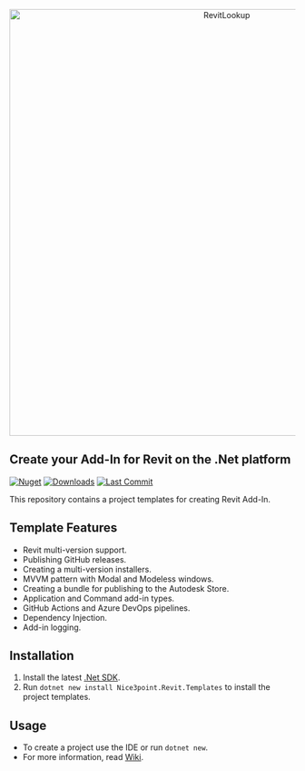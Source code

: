 <p align="center">
    <picture>
        <source media="(prefers-color-scheme: dark)" width="750" srcset="https://github.com/Nice3point/RevitTemplates/assets/20504884/cb0992f1-927f-4937-a87b-0e9657318c05">
        <img alt="RevitLookup" width="750" src="https://github.com/Nice3point/RevitTemplates/assets/20504884/ddeb2dd2-e3e9-46f8-a643-4176a09c8560">
    </picture>
</p>

## Create your Add-In for Revit on the .Net platform

[![Nuget](https://img.shields.io/nuget/vpre/Nice3point.Revit.Templates?style=for-the-badge)](https://www.nuget.org/packages/Nice3point.Revit.Templates)
[![Downloads](https://img.shields.io/nuget/dt/Nice3point.Revit.Templates?style=for-the-badge)](https://www.nuget.org/packages/Nice3point.Revit.Templates)
[![Last Commit](https://img.shields.io/github/last-commit/Nice3point/RevitTemplate/develop?style=for-the-badge)](https://github.com/Nice3point/RevitTemplate/commits/develop)

This repository contains a project templates for creating Revit Add-In.

## Template Features

- Revit multi-version support.
- Publishing GitHub releases.
- Creating a multi-version installers.
- MVVM pattern with Modal and Modeless windows.
- Creating a bundle for publishing to the Autodesk Store.
- Application and Command add-in types.
- GitHub Actions and Azure DevOps pipelines.
- Dependency Injection.
- Add-in logging.

## Installation

1. Install the latest [.Net SDK](https://dotnet.microsoft.com/download).
2. Run `dotnet new install Nice3point.Revit.Templates` to install the project templates.

## Usage

- To create a project use the IDE or run `dotnet new`.
- For more information, read [Wiki](https://github.com/Nice3point/RevitTemplates/wiki).

